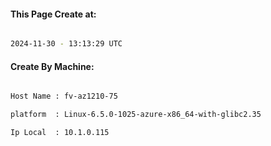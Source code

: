 
   
#### This Page Create at:

```bash

2024-11-30 - 13:13:29 UTC

```

#### Create By Machine:

```bash

Host Name : fv-az1210-75

platform  : Linux-6.5.0-1025-azure-x86_64-with-glibc2.35

Ip Local  : 10.1.0.115

```


